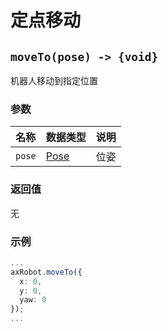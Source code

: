 # 定点移动

## `moveTo(pose) -> {void}`

机器人移动到指定位置

### 参数

| 名称   | 数据类型              | 说明 |
| ------ | --------------------- | ---- |
| `pose` | [Pose](../../Define/Define-Pose) | 位姿 |

### 返回值

无

### 示例

```typescript
...
axRobot.moveTo({
  x: 0,
  y: 0,
  yaw: 0
});
...
```

